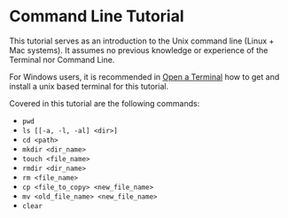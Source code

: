 # Command Line Tutorial
This tutorial serves as an introduction to the Unix command line (Linux + Mac systems).  It assumes no previous knowledge or experience of the Terminal nor Command Line.

For Windows users, it is recommended in [Open a Terminal](./01_getting_started/02_open_a_terminal.md) how to get and install a unix based terminal for this tutorial.

Covered in this tutorial are the following commands:

* `pwd`
* `ls [[-a, -l, -al] <dir>]`
* `cd <path>`
* `mkdir <dir_name>`
* `touch <file_name>`
* `rmdir <dir_name>`
* `rm <file_name>`
* `cp <file_to_copy> <new_file_name>`
* `mv <old_file_name> <new_file_name>`
* `clear`
